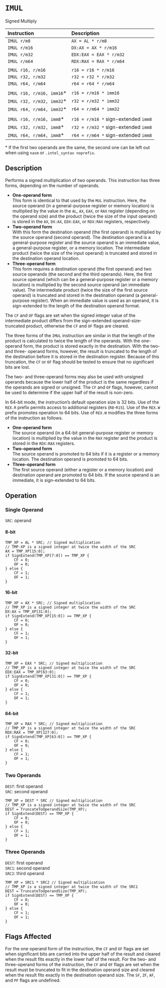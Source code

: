 # `IMUL`
Signed Multiply

| Instruction               | Description                          |
| :------------------------ | :----------------------------------- |
| `IMUL r/m8`               | `AX = AL * r/m8`                     |
| `IMUL r/m16`              | `DX:AX = AX * r/m16`                 |
| `IMUL r/m32`              | `EDX:EAX = EAX * r/m32`              |
| `IMUL r/m64`              | `RDX:RAX = RAX * r/m64`              |
|                           |                                      |
| `IMUL r16, r/m16`         | `r16 = r16 * r/m16`                  |
| `IMUL r32, r/m32`         | `r32 = r32 * r/m32`                  |
| `IMUL r64, r/m64`         | `r64 = r64 * r/m64`                  |
|                           |                                      |
| `IMUL r16, r/m16, imm16`* | `r16 = r/m16 * imm16`                |
| `IMUL r32, r/m32, imm32`* | `r32 = r/m32 * imm32`                |
| `IMUL r64, r/m64, imm32`* | `r64 = r/m64 * imm32`                |
|                           |                                      |
| `IMUL r16, r/m16, imm8`*  | `r16 = r/m16 *` sign-extended `imm8` |
| `IMUL r32, r/m32, imm8`*  | `r32 = r/m32 *` sign-extended `imm8` |
| `IMUL r64, r/m64, imm8`*  | `r64 = r/m64 *` sign-extended `imm8` |

\* If the first two operands are the same, the second one can be left out when using `nasm` or `.intel_syntax noprefix`.

## Description
Performs a signed multiplication of two operands. This instruction has three forms, depending on the number of operands.
- **One-operand form**\
  This form is identical to that used by the `MUL` instruction. Here, the source operand (in a general-purpose register or memory location) is multiplied by the value in the `AL`, `AX`, `EAX`, or `RAX` register (depending on the operand size) and the product (twice the size of the input operand) is stored in the `AX`, `DX:AX`, `EDX:EAX`, or `RDX:RAX` registers, respectively.
- **Two-operand form**\
  With this form the destination operand (the first operand) is multiplied by the source operand (second operand). The destination operand is a general-purpose register and the source operand is an immediate value, a general-purpose register, or a memory location. The intermediate product (twice the size of the input operand) is truncated and stored in the destination operand location.
- **Three-operand form**\
  This form requires a destination operand (the first operand) and two source operands (the second and the third operands). Here, the first source operand (which can be a general-purpose register or a memory location) is multiplied by the second source operand (an immediate value). The intermediate product (twice the size of the first source operand) is truncated and stored in the destination operand (a general-purpose register).
When an immediate value is used as an operand, it is sign-extended to the length of the destination operand format.

The `CF` and `OF` flags are set when the signed integer value of the intermediate product differs from the sign-extended operand-size-truncated product, otherwise the `CF` and `OF` flags are cleared.

The three forms of the `IMUL` instruction are similar in that the length of the product is calculated to twice the length of the operands. With the one-operand form, the product is stored exactly in the destination. With the two- and three- operand forms, however, the result is truncated to the length of the destination before it is stored in the destination register. Because of this truncation, the `CF` or `OF` flag should be tested to ensure that no significant bits are lost.

The two- and three-operand forms may also be used with unsigned operands because the lower half of the product is the same regardless if the operands are signed or unsigned. The `CF` and `OF` flags, however, cannot be used to determine if the upper half of the result is non-zero.

In 64-bit mode, the instruction’s default operation size is 32 bits. Use of the `REX.R` prefix permits access to additional registers (`R8`-`R15`). Use of the `REX.W` prefix promotes operation to 64 bits. Use of `REX.W` modifies the three forms of the instruction as follows.
- **One-operand form**\
  The source operand (in a 64-bit general-purpose register or memory location) is multiplied by the value in the `RAX` register and the product is stored in the `RDX:RAX` registers.
- **Two-operand form**\
  The source operand is promoted to 64 bits if it is a register or a memory location. The destination operand is promoted to 64 bits.
- **Three-operand form**\
  The first source operand (either a register or a memory location) and destination operand are promoted to 64 bits. If the source operand is an immediate, it is sign-extended to 64 bits.

## Operation
### Single Operand
`SRC`: operand

#### 8-bit
```rust,ignore
TMP_XP = AL * SRC; // Signed multiplication
// TMP-XP is a signed integer at twice the width of the SRC
AX = TMP_XP[15:0];
if SignExtend(TMP_XP[7:0]) == TMP_XP {
    CF = 0;
    OF = 0;
} else {
    CF = 1;
    OF = 1;
}
```

#### 16-bit
```rust,ignore
TMP_XP = AX * SRC; // Signed multiplication
// TMP_XP is a signed integer at twice the width of the SRC
DX:AX = TMP_XP[31:0];
if SignExtend(TMP_XP[15:0]) == TMP_XP {
    CF = 0;
    OF = 0;
} else {
    CF = 1;
    OF = 1;
}
```

#### 32-bit
```rust,ignore
TMP_XP = EAX * SRC; // Signed multiplication
// TMP_XP is a signed integer at twice the width of the SRC
EDX:EAX = TMP_XP[63:0];
if SignExtend(TMP_XP[31:0]) == TMP_XP {
    CF = 0;
    OF = 0;
} else {
    CF = 1;
    OF = 1;
}
```

#### 64-bit
```rust,ignore
TMP_XP = RAX * SRC; // Signed multiplication
// TMP_XP is a signed integer at twice the width of the SRC
RDX:RAX = TMP_XP[127:0];
if SignExtend(TMP_XP[63:0]) == TMP_XP {
    CF = 0;
    OF = 0;
} else {
    CF = 1;
    OF = 1;
}
```

### Two Operands
`DEST`: first operand\
`SRC`: second operand
```rust,ignore
TMP_XP = DEST * SRC // Signed multiplication
// TMP_XP is a signed integer at twice the width of the SRC
DEST = TruncateToOperandSize(TMP_XP);
if SignExtend(DEST) == TMP_XP {
    CF = 0;
    OF = 0;
} else {
    CF = 1;
    OF = 1;
}
```

### Three Operands
`DEST`: first operand\
`SRC1`: second operand\
`SRC2`: third operand
```rust,ignore
TMP_XP = SRC1 * SRC2 // Signed multiplication
// TMP_XP is a signed integer at twice the width of the SRC1
DEST = TruncateToOperandSize(TMP_XP);
if SignExtend(DEST) == TMP_XP {
    CF = 0;
    OF = 0;
} else {
    CF = 1;
    OF = 1;
}
```

## Flags Affected
For the one operand form of the instruction, the `CF` and `OF` flags are set when significant bits are carried into the upper half of the result and cleared when the result fits exactly in the lower half of the result. For the two- and three-operand forms of the instruction, the `CF` and `OF` flags are set when the result must be truncated to fit in the destination operand size and cleared when the result fits exactly in the destination operand size. The `SF`, `ZF`, `AF`, and `PF` flags are undefined.
